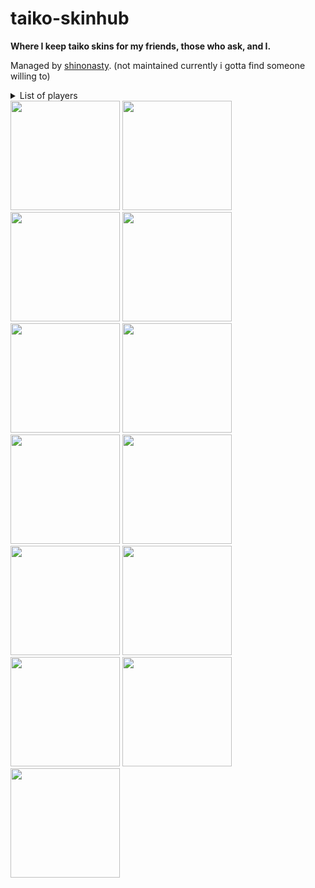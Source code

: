# taiko-skinhub
__Where I keep taiko skins for my friends, those who ask, and I.__

Managed by [shinonasty](https://akatsuki.gg/u/101409?mode=1&rx=0). (not maintained currently i gotta find someone willing to)

<details>
<summary>List of players</summary>
<a href="shinonasty.md">shinonasty</a><br>
<a href="[boy].md">[BOY]</a><br>
<a href="dice.md">Dice</a><br>
<a href="dizzayy.md">Dizzayy</a><br>
<a href="eltigant.md">Eltigant</a><br>
  <a href="emillechat.md">emil le chat</a><br>
<a href="erys.md">Erys</a><br>
<a href="furryfeet.md">furry feet</a><br>
<a href="hornedlove.md">hornedlove</a><br>
<a href="ianpep.md">ianpep</a><br>
<a href="somebody33.md">somebody_33</a><br>
<a href="supernoob20.md">SUPERNOOB20</a><br>
<a href="winterispretty.md">WinterIsPretty</a><br>
</details>

<a href="shinonasty.md">
  <img src="https://a.akatsuki.gg/101409"  
       width="175"
       height="175"></a>
<a href="[boy].md">
  <img src="https://a.ppy.sh/12871335"  
       width="175"
       height="175"></a>
<a href="dice.md">
  <img src="https://a.ppy.sh/19154954"  
       width="175"
       height="175"></a>
<a href="dizzayy.md">
  <img src="https://a.ppy.sh/12014683"  
       width="175"
       height="175"></a>
<a href="eltigant.md">
  <img src="https://a.ppy.sh/15191942"  
       width="175"
       height="175"></a>
<a href="emillechat.md">
  <img src="https://a.nksu.gg/1077"  
       width="175"
       height="175"></a>
<a href="erys.md">
  <img src="https://a.ppy.sh/20151959"  
       width="175"
       height="175"></a>
<a href="furryfeet.md">
  <img src="https://a.ppy.sh/19931117"  
       width="175"
       height="175"></a>
<a href="hornedlove.md">
  <img src="https://a.ppy.sh/14072678"  
       width="175"
       height="175"></a>
<a href="ianpep.md">
  <img src="https://a.ppy.sh/7699030"  
       width="175"
       height="175"></a>
<a href="somebody33.md">
  <img src="https://a.ppy.sh/16830329"  
       width="175"
       height="175"></a>
<a href="supernoob20.md">
  <img src="https://a.ppy.sh/16422988"  
       width="175"
       height="175"></a>
<a href="winterispretty.md">
  <img src="https://a.akatsuki.gg/52977"  
       width="175"
       height="175"></a>
